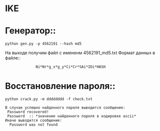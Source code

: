 # IKE


  # Генератор::
   
    python gen.py -p 4562191 --hash md5
    
   На выходе получим файл с имененм 4562191_md5.txt
   Формат данных в файле::
   
                  Ni*Nr*g_x*g_y*Ci*Cr*SAi*IDi*HASH
   
  # Восстановление пароля::
    
    python crack.py -m dddddddd -f check.txt
    
    В случае успешно найденного пароля выводится сообщение:
     Password recovered! 
     Password  :: *значение найденного пароля в кодировке ascii*
    Иначе выводится сообщение:
      Password was not found
   
